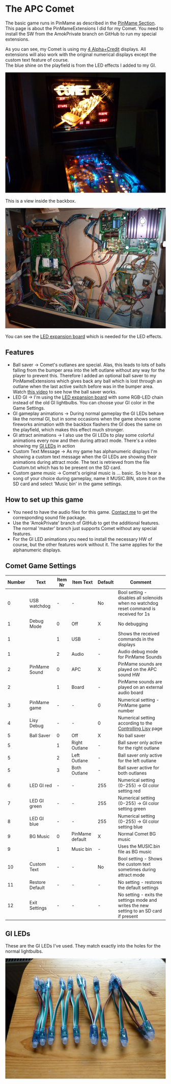 # The APC Comet

The basic game runs in PinMame as described in the [PinMame Section](https://github.com/AmokSolderer/APC/blob/master/DOC/PinMame.md).  
This page is about the PinMameExtensions I did for my Comet. You need to install the SW from the AmokPrivate branch on GitHub to run my special extensions. 

As you can see, my Comet is using my [4 Alpha+Credit](https://github.com/AmokSolderer/APC/blob/master/DOC/Sys7Alpha.md) displays. All extensions will also work with the original numerical displays except the custom text feature of course.  
The blue shine on the playfield is from the LED effects I added to my GI.

![APC Comet](https://github.com/AmokSolderer/APC/blob/master/DOC/PICS/Comet.jpg)

This is a view inside the backbox.

![APC open Comet](https://github.com/AmokSolderer/APC/blob/master/DOC/PICS/CometLED.jpg)

You can see the [LED expansion board](https://github.com/AmokSolderer/APC/blob/master/DOC/LEDexpBoard.md) which is needed for the LED effects.

## Features

* Ball saver -> Comet's outlanes are special. Alas, this leads to lots of balls falling from the bumper area into the left outlane without any way for the player to prevent this. Therefore I added an optional ball saver to my PinMameExtensions which gives back any ball which is lost through an outlane when the last active switch before was in the bumper area.  
Watch [this video](https://youtu.be/JbgMa_pn0Lo) to see how the ball saver works.
* LED GI -> I'm using the [LED expansion board](https://github.com/AmokSolderer/APC/blob/master/DOC/LEDexpBoard.md) with some RGB-LED chain instead of the old GI lightbulbs. You can choose your GI color in the Game Settings.
* GI gameplay animations -> During normal gameplay the GI LEDs behave like the normal GI, but in some occasions when the game shows some fireworks animation with the backbox flashers the GI does the same on the playfield, which makes this effect much stronger.
* GI attract animations -> I also use the GI LEDs to play some colorful animations every now and then during attract mode. There's a video showing my [GI LEDs](https://youtu.be/kLWVUdhSwfo) in action
* Custom Text Message -> As my game has alphanumeric displays I'm showing a custom text message when the GI LEDs are showing their animations during attract mode. The text is retrieved from the file Custom.txt which has to be present on the SD card.
* Custom game music -> Comet's original music is ... basic. So to hear a song of your choice during gameplay, name it MUSIC.BIN, store it on the SD card and select 'Music bin' in the game settings.

## How to set up this game

* You need to have the audio files for this game. [Contact me](https://github.com/AmokSolderer/APC/tree/master#feedback) to get the corresponding sound file package.
* Use the 'AmokPrivate' branch of GitHub to get the additional features. The normal 'master' branch just supports Comet without any special features.
* For the GI LED animations you need to install the necessary HW of course, but the other features work without it. The same applies for the alphanumeric displays.

## Comet Game Settings

| Number | Text  | Item Nr | Item Text | Default | Comment |
|--|--|--|--|--|--|
| 0 | USB watchdog | - | - | No | Bool setting - disables all solenoids when no watchdog reset command is received for 1s |
| 1 | Debug Mode | 0 | Off | X | No debugging |
| 1 |  | 1 | USB | - | Shows the received commands in the displays |
| 1 |  | 2 | Audio | - | Audio debug mode for PinMame Sounds |
| 2 | PinMame Sound | 0 | APC | X | PinMame sounds are played on the APC sound HW |
| 2 | | 1 | Board | - | PinMame sounds are played on an external audio board |
| 3 | PinMame game | - | - | 0 | Numerical setting - PinMame game number |
| 4 | Lisy Debug | - | - | 0 | Numerical setting according to the [Controlling Lisy](https://github.com/AmokSolderer/APC/blob/master/DOC/LisyDebug.md) page |
| 5 | Ball Saver | 0 | Off | X | No ball saver |
| 5 |  | 1 | Right Outlane | - | Ball saver only active for the right outlane |
| 5 |  | 2 | Left Outlane | - | Ball saver only active for the left outlane |
| 5 |  | 3 | Both Outlane | - | Ball saver active for both outlanes |
| 6 | LED GI red | - | - | 255 | Numerical setting (0-255) -> GI color setting red |
| 7 | LED GI green | - | - | 255 | Numerical setting (0-255) -> GI color setting green |
| 8 | LED GI blue | - | - | 255 | Numerical setting (0-255) -> GI color setting blue |
| 9 | BG Music | 0 | PinMame default | X | Normal Comet BG music |
| 9 |  | 1 | Music bin | - | Uses the MUSIC.bin file as BG music |
| 10 | Custom Text | - | - | No | Bool setting - Shows the custom text sometimes during attract mode |
| 11 | Restore Default | - | - | - | No setting - restores the default settings |
| 12 | Exit Settings | - | - | - | No setting - exits the settings mode and writes the new setting to an SD card if present |

## GI LEDs

These are the GI LEDs I've used. They match exactly into the holes for the normal lightbulbs.

![GI_LEDs](https://github.com/AmokSolderer/APC/blob/master/DOC/PICS/GI_LEDs.jpg)
